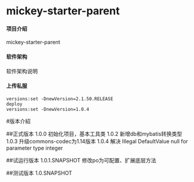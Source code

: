 # mickey-starter-parent

#### 项目介绍
mickey-starter-parent

#### 软件架构
软件架构说明

#### 上传私服
```
versions:set -DnewVersion=2.1.50.RELEASE
deploy
versions:set -DnewVersion=1.0.4
```
#版本介紹

##正式版本
1.0.0 初始化项目，基本工具类
1.0.2 新增db和mybatis转换类型
1.0.3 升级commons-codec为1.14版本
1.0.4 解决 Illegal DefaultValue null for parameter type integer

##试运行版本
1.0.1.SNAPSHOT 修改po为可配置、扩展底层方法

##测试版本
1.0.SNAPSHOT
